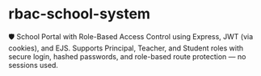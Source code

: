 # rbac-school-system
🛡️ School Portal with Role-Based Access Control using Express, JWT (via cookies), and EJS. Supports Principal, Teacher, and Student roles with secure login, hashed passwords, and role-based route protection — no sessions used.
